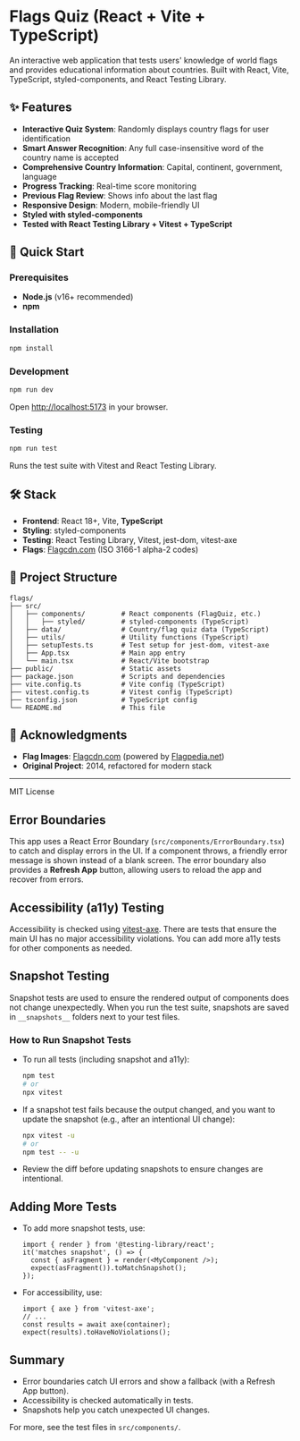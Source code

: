 # Flags Quiz (React + Vite + TypeScript)

An interactive web application that tests users' knowledge of world flags and provides educational information about countries. Built with React, Vite, TypeScript, styled-components, and React Testing Library.

## ✨ Features
- **Interactive Quiz System**: Randomly displays country flags for user identification
- **Smart Answer Recognition**: Any full case-insensitive word of the country name is accepted
- **Comprehensive Country Information**: Capital, continent, government, language
- **Progress Tracking**: Real-time score monitoring
- **Previous Flag Review**: Shows info about the last flag
- **Responsive Design**: Modern, mobile-friendly UI
- **Styled with styled-components**
- **Tested with React Testing Library + Vitest + TypeScript**

## 🚀 Quick Start

### Prerequisites
- **Node.js** (v16+ recommended)
- **npm**

### Installation
```bash
npm install
```

### Development
```bash
npm run dev
```
Open [http://localhost:5173](http://localhost:5173) in your browser.

### Testing
```bash
npm run test
```
Runs the test suite with Vitest and React Testing Library.

## 🛠️ Stack
- **Frontend**: React 18+, Vite, **TypeScript**
- **Styling**: styled-components
- **Testing**: React Testing Library, Vitest, jest-dom, vitest-axe
- **Flags**: [Flagcdn.com](https://flagcdn.com/) (ISO 3166-1 alpha-2 codes)

## 📁 Project Structure
```
flags/
├── src/
│   ├── components/         # React components (FlagQuiz, etc.)
│   │   ├── styled/         # styled-components (TypeScript)
│   ├── data/               # Country/flag quiz data (TypeScript)
│   ├── utils/              # Utility functions (TypeScript)
│   ├── setupTests.ts       # Test setup for jest-dom, vitest-axe
│   ├── App.tsx             # Main app entry
│   └── main.tsx            # React/Vite bootstrap
├── public/                 # Static assets
├── package.json            # Scripts and dependencies
├── vite.config.ts          # Vite config (TypeScript)
├── vitest.config.ts        # Vitest config (TypeScript)
├── tsconfig.json           # TypeScript config
└── README.md               # This file
```

## 🙏 Acknowledgments
- **Flag Images**: [Flagcdn.com](https://flagcdn.com/) (powered by [Flagpedia.net](https://flagpedia.net/))
- **Original Project**: 2014, refactored for modern stack

---

MIT License

## Error Boundaries

This app uses a React Error Boundary (`src/components/ErrorBoundary.tsx`) to catch and display errors in the UI. If a component throws, a friendly error message is shown instead of a blank screen. The error boundary also provides a **Refresh App** button, allowing users to reload the app and recover from errors.

## Accessibility (a11y) Testing

Accessibility is checked using [vitest-axe](https://github.com/nickcolley/vitest-axe). There are tests that ensure the main UI has no major accessibility violations. You can add more a11y tests for other components as needed.

## Snapshot Testing

Snapshot tests are used to ensure the rendered output of components does not change unexpectedly. When you run the test suite, snapshots are saved in `__snapshots__` folders next to your test files.

### How to Run Snapshot Tests

- To run all tests (including snapshot and a11y):
  ```sh
  npm test
  # or
  npx vitest
  ```

- If a snapshot test fails because the output changed, and you want to update the snapshot (e.g., after an intentional UI change):
  ```sh
  npx vitest -u
  # or
  npm test -- -u
  ```

- Review the diff before updating snapshots to ensure changes are intentional.

## Adding More Tests
- To add more snapshot tests, use:
  ```tsx
  import { render } from '@testing-library/react';
  it('matches snapshot', () => {
    const { asFragment } = render(<MyComponent />);
    expect(asFragment()).toMatchSnapshot();
  });
  ```
- For accessibility, use:
  ```tsx
  import { axe } from 'vitest-axe';
  // ...
  const results = await axe(container);
  expect(results).toHaveNoViolations();
  ```

## Summary
- Error boundaries catch UI errors and show a fallback (with a Refresh App button).
- Accessibility is checked automatically in tests.
- Snapshots help you catch unexpected UI changes.

For more, see the test files in `src/components/`.

